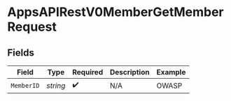 # AppsAPIRestV0MemberGetMemberRequest


## Fields

| Field              | Type               | Required           | Description        | Example            |
| ------------------ | ------------------ | ------------------ | ------------------ | ------------------ |
| `MemberID`         | *string*           | :heavy_check_mark: | N/A                | OWASP              |